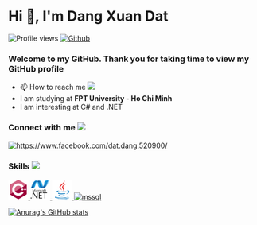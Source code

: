 # Hi 👋, I'm Dang Xuan Dat

![Profile views](https://visitor-badge.glitch.me/badge?page_id=dangxuandat.dangxuandat)
[![Github](https://img.shields.io/github/followers/dangxuandat?label=Follow&style=social)](https://github.com/dangxuandat)
### Welcome to my GitHub. Thank you for taking time to view my GitHub profile

- 📫 How to reach me [![](https://img.shields.io/badge/Email-dangxuandat0@gmail.com-blue?style=flat-square&logo=gmail)](mailto:dangxuandat0@gmail.com)
- I am studying at **FPT University - Ho Chi Minh** 
- I am interesting at C# and .NET
### Connect with me <img src='https://raw.githubusercontent.com/ShahriarShafin/ShahriarShafin/main/Assets/handshake.gif' width="50px">
<p align="left">
<a href="https://fb.com/https://www.facebook.com/dat.dang.520900/" target="blank"><img align="center" src="https://raw.githubusercontent.com/rahuldkjain/github-profile-readme-generator/master/src/images/icons/Social/facebook.svg" alt="https://www.facebook.com/dat.dang.520900/" height="30" width="40" /></a>
</p>

<h3> Skills <img src = "https://media2.giphy.com/media/QssGEmpkyEOhBCb7e1/giphy.gif?cid=ecf05e47a0n3gi1bfqntqmob8g9aid1oyj2wr3ds3mg700bl&rid=giphy.gif" width = 20px></h3>
<p align="left"> <a href="https://www.w3schools.com/cpp/" target="_blank" rel="noreferrer"> <img src="https://raw.githubusercontent.com/devicons/devicon/master/icons/cplusplus/cplusplus-original.svg" alt="cplusplus" width="40" height="40"/> </a> <a href="https://dotnet.microsoft.com/" target="_blank" rel="noreferrer"> <img src="https://raw.githubusercontent.com/devicons/devicon/master/icons/dot-net/dot-net-original-wordmark.svg" alt="dotnet" width="40" height="40"/> </a> <a href="https://www.java.com" target="_blank" rel="noreferrer"> <img src="https://raw.githubusercontent.com/devicons/devicon/master/icons/java/java-original.svg" alt="java" width="40" height="40"/> </a> <a href="https://www.microsoft.com/en-us/sql-server" target="_blank" rel="noreferrer"> <img src="https://www.svgrepo.com/show/303229/microsoft-sql-server-logo.svg" alt="mssql" width="40" height="40"/> </a> </p>

[![Anurag's GitHub stats](https://github-readme-stats.vercel.app/api?username=dangxuandat)](https://github.com/anuraghazra/github-readme-stats)
